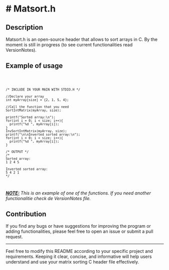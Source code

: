 <h1> # Matsort.h </h1>
<h2>Description</h2>
Matsort.h is an open-source header that allows to sort arrays in C. By the moment
is still in progress (to see current functionalities read VersionNotes).
<h2>Example of usage</h2>


  
<code>
    
    /* INCLUDE IN YOUR MAIN WITH STDIO.H */
    
    //Declare your array
    int myArray[size] = {2, 1, 5, 4};
        
    //Call the function that you need
    SortIntMatrix(myArray, size);
        
    printf("Sorted array:\n");
    for(int i = 0; i < size; i++){
      printf("%d ", myArray[i]);
    }
    InvSortIntMatrix(myArray, size);
    printf("\n\nInverted sorted array:\n");
    for(int i = 0; i < size; i++){
      printf("%d ", myArray[i]);
    }
      
    /* OUTPUT */
    /*
    Sorted array:
    1 2 4 5
      
    Inverted sorted array:
    5 4 2 1
    */
</code>


<p><b><u><i>NOTE:</u></b> This is an example of one of the functions. If you need another functionalitie check de VersionNotes file.</i></p>

<h2>Contribution</h2>
If you find any bugs or have suggestions for improving the program or adding functionalities, please feel free to open an issue or submit a pull request.

<hr>

Feel free to modify this README according to your specific project and requirements. Keeping it clear, concise, and informative will help users understand and use your matrix sorting C header file effectively.
